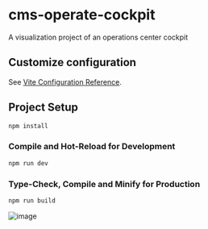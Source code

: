 # cms-operate-cockpit
A visualization project of an operations center cockpit

## Customize configuration

See [Vite Configuration Reference](https://vitejs.dev/config/).

## Project Setup

```sh
npm install
```

### Compile and Hot-Reload for Development

```sh
npm run dev
```

### Type-Check, Compile and Minify for Production

```sh
npm run build
```


![image](http://a1.qpic.cn/psc?/V50PZ3643TGkkx4ZKRII3Ypiu626HFnd/ruAMsa53pVQWN7FLK88i5oHDIR3Z0ov8HB.5FnXyS5ma92NRWVi4BMLfcy9*bgh1b6Tqo6xXO.lCFQ.wBKUI3RA4zm4bRitg2XM7iDqVY6g!/c&ek=1&kp=1&pt=0&bo=UAe.A1AHvgMDV3I!&tl=1&vuin=2962896074&tm=1719824400&dis_t=1719827247&dis_k=70060a78e219d1c18262252d4ec1d16a&sce=60-2-2&rf=0-0)